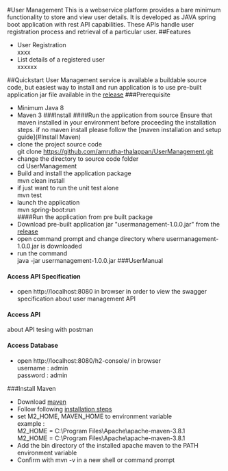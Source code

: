 #User Management
This is a webservice platform provides a bare minimum functionality to store and view user details. It is developed as JAVA spring boot application with rest API capabilities.
These APIs handle user registration process and retrieval of a particular user.
##Features
* User Registration  
xxxx
* List details of a registered user  
xxxxxx

##Quickstart
User Management service is available a buildable source code, but easiest way to install and run application is to use
pre-built application jar file available in the [release](https://github.com/amrutha-thalappan/UserManagement/releases/tag/v1.0) 
###Prerequisite
* Minimum Java 8
* Maven 3
###Install
####Run the application from source 
Ensure that maven installed in your environment before proceeding the installation steps.
if no maven install please follow the [maven installation and setup guide](#Install Maven)
* clone the project source code  
git clone https://github.com/amrutha-thalappan/UserManagement.git
* change the directory to source code folder  
cd UserManagement
* Build and install the application package  
mvn clean install
* if just want to run the unit test alone  
mvn test
* launch the application   
mvn spring-boot:run  
####Run the application from pre built package
* Download pre-built application jar "usermanagement-1.0.0.jar" from the [release](https://github.com/amrutha-thalappan/UserManagement/releases/tag/v1.0)
* open command prompt and change directory where usermanagement-1.0.0.jar is downloaded  
* run the command  
  java -jar usermanagement-1.0.0.jar
###UserManual
#### Access API Specification
* open http://localhost:8080 in browser in order to view the swagger specification about user management API
#### Access API
about API tesing with postman
#### Access Database
* open http://localhost:8080/h2-console/ in browser  
username : admin  
password : admin

###Install Maven
* Download [maven](https://maven.apache.org/download.cgi#) 
* Follow following [installation steps](https://maven.apache.org/install.html) 
* set M2_HOME, MAVEN_HOME to environment variable  
example :  
  M2_HOME = C:\Program Files\Apache\apache-maven-3.8.1  
  M2_HOME = C:\Program Files\Apache\apache-maven-3.8.1
* Add the bin directory of the installed apache maven to the PATH environment variable  
* Confirm with mvn -v in a new shell or command prompt